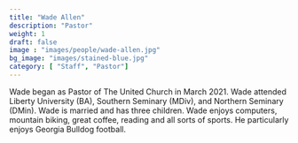 ```yaml
---
title: "Wade Allen"
description: "Pastor"
weight: 1
draft: false
image : "images/people/wade-allen.jpg"
bg_image: "images/stained-blue.jpg"
category: [ "Staff", "Pastor"]
---
```


Wade began as Pastor of The United Church in March 2021. Wade attended Liberty University (BA), Southern Seminary (MDiv), and Northern Seminary (DMin). Wade is married and has three children. Wade enjoys computers, mountain biking, great coffee, reading and all sorts of sports. He particularly enjoys Georgia Bulldog football.

